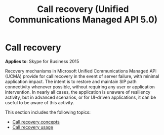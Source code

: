 ﻿---
title: Call recovery (Unified Communications Managed API 5.0)
TOCTitle: Call recovery
ms:assetid: d489a8b4-0dda-41b4-9d45-da89d4af86f7
ms:mtpsurl: https://msdn.microsoft.com/library/Dn466067(v=office.16)
ms:contentKeyID: 65240004
ms.date: 07/27/2015
mtps_version: v=office.16
---

# Call recovery

**Applies to**: Skype for Business 2015

Recovery mechanisms in Microsoft Unified Communications Managed API (UCMA) provide for call recovery in the event of server failure, with minimal application impact. The intent is to restore and maintain SIP path connectivity whenever possible, without requiring any user or application intervention. In nearly all cases, the application is unaware of resiliency activity, but in advanced scenarios, or for UI-driven applications, it can be useful to be aware of this activity.

This section includes the following topics:

- [Call recovery concepts](call-recovery-concepts.md)
- [Call recovery usage](call-recovery-usage.md)

